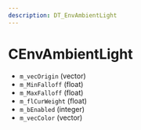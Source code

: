 ```yaml
---
description: DT_EnvAmbientLight
---
```


# CEnvAmbientLight


* `m_vecOrigin` (vector)
* `m_MinFalloff` (float)
* `m_MaxFalloff` (float)
* `m_flCurWeight` (float)
* `m_bEnabled` (integer)
* `m_vecColor` (vector)
